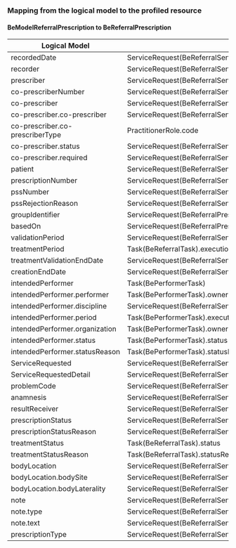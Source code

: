 ### Mapping from the logical model to the profiled resource

#### BeModelReferralPrescription to BeReferralPrescription

| Logical Model | Profiled Resource |
| --- | --- |
| recordedDate | ServiceRequest(BeReferralServiceRequestNursing).authoredOn |
| recorder | ServiceRequest(BeReferralServiceRequestNursing).extension[BeExtRecorder].valueReference |
| prescriber | ServiceRequest(BeReferralServiceRequestNursing).requester |
| co-prescriberNumber | ServiceRequest(BeReferralServiceRequestNursing).extension[BeCoPrescriberInfo].extension[coprescriberNumber].valuePositiveInt |
| co-prescriber | ServiceRequest(BeReferralServiceRequestNursing).extension[BeCoPrescriberInfo].extension[coprescriber] |
| co-prescriber.co-prescriber | ServiceRequest(BeReferralServiceRequestNursing).extension[BeCoPrescriberInfo].extension[coprescriber].extension[coprescriber].valueReference |
| co-prescriber.co-prescriberType | PractitionerRole.code |
| co-prescriber.status | ServiceRequest(BeReferralServiceRequestNursing).extension[BeCoPrescriberInfo].extension[coprescriber].extension[coprescriptionStatus].valueCodeableConcept |
| co-prescriber.required | ServiceRequest(BeReferralServiceRequestNursing).extension[BeCoPrescriberInfo].extension[coprescriber].extension[coprescriptionStatus].valueCodeableConcept |
| patient | ServiceRequest(BeReferralServiceRequestNursing).subject |
| prescriptionNumber | ServiceRequest(BeReferralServiceRequestNursing).identifier |
| pssNumber | ServiceRequest(BeReferralServiceRequestNursing).extension[BePSSInfo].extension[guidanceResponse].valueReference.identifier|
| pssRejectionReason | ServiceRequest(BeReferralServiceRequestNursing).extension[BePSSInfo].extension[rejectionReason].valueAnnotation |
| groupIdentifier | ServiceRequest(BeReferralPrescription).requisition |
| basedOn | ServiceRequest(BeReferralPrescription).basedOn |
| validationPeriod | ServiceRequest(BeReferralServiceRequestNursing).extension[BeValidityPeriod].valuePeriod |
| treatmentPeriod | Task(BeReferralTask).executionPeriod |
| treatmentValidationEndDate | ServiceRequest(BeReferralServiceRequestNursing).extension[BeLatestEndDate].valueDate |
| creationEndDate | ServiceRequest(BeReferralServiceRequestNursing).extension[BeLatestDraft].valueDate |
| intendedPerformer | Task(BePerformerTask) |
| intendedPerformer.performer | Task(BePerformerTask).owner + PractitionerRole.practitioner|
| intendedPerformer.discipline | ServiceRequest(BeReferralServiceRequestNursing).performer |
| intendedPerformer.period | Task(BePerformerTask).executionPeriod |
| intendedPerformer.organization | Task(BePerformerTask).owner + PractitionerRole.organization |
| intendedPerformer.status | Task(BePerformerTask).status |
| intendedPerformer.statusReason | Task(BePerformerTask).statusReason |
| ServiceRequested | ServiceRequest(BeReferralServiceRequestNursing).code |
| ServiceRequestedDetail | ServiceRequest(BeReferralServiceRequestNursing).orderDetail |
| problemCode | ServiceRequest(BeReferralServiceRequestNursing).reasonCode |
| anamnesis | ServiceRequest(BeReferralServiceRequestNursing).supportingInfo |
| resultReceiver | ServiceRequest(BeReferralServiceRequestNursing).extension[BeFeedbackToPrescriber].valueBoolean |
| prescriptionStatus | ServiceRequest(BeReferralServiceRequestNursing).status |
| prescriptionStatusReason | ServiceRequest(BeReferralServiceRequestNursing).extension[statusReason].valueCodeableConcept |
| treatmentStatus | Task(BeReferralTask).status |
| treatmentStatusReason | Task(BeReferralTask).statusReason |
| bodyLocation | ServiceRequest(BeReferralServiceRequestNursing).bodySite |
| bodyLocation.bodySite | ServiceRequest(BeReferralServiceRequestNursing).bodySite |
| bodyLocation.bodyLaterality | ServiceRequest(BeReferralServiceRequestNursing).bodySite.extension[BeExtBodyLaterality].valueCodeableConcept |
| note | ServiceRequest(BeReferralServiceRequestNursing).note |
| note.type | ServiceRequest(BeReferralServiceRequestNursing).note.extension[BeExtCodableConcept].valueCodeableConcept |
| note.text | ServiceRequest(BeReferralServiceRequestNursing).note.text |
| prescriptionType | ServiceRequest(BeReferralServiceRequestNursing).intent + ServiceRequest(BeReferralServiceRequestNursing).extension[BeProposalType].valueCodeableConcept |